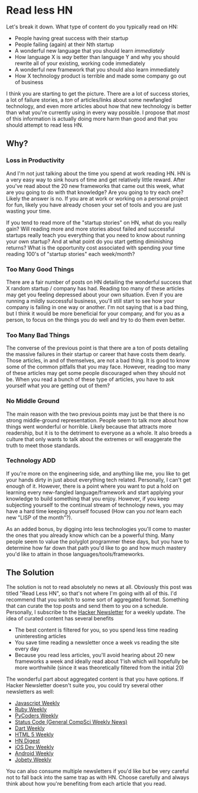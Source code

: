 # Read less HN

Let's break it down. What type of content do you typically read on HN:

+ People having great success with their startup
+ People failing (again) at their Nth startup
+ A wonderful new language that you should learn _immediately_
+ How language X is _way_ better than language Y and why you should 
  rewrite all of your existing, working code immediately
+ A wonderful new framework that you should also learn immediately
+ How X technology product is terrible and made some company go out of business

I think you are starting to get the picture. There are a lot of success stories, a lot
of failure stories, a _ton_ of articles/links about some newfangled technology, and even
more articles about how that new technology is better than what you're currently using in
every way possible. I propose that _most_ of this information is actually doing more
harm than good and that you should attempt to read less HN.

## Why?

### Loss in Productivity

And I'm not just talking about the time you spend at work reading HN. HN is a very easy
way to sink hours of time and get relatively little reward. After you've read about the
20 new frameworks that came out this week, what are you going to do with that knowledge?
Are you going to try each one? Likely the answer is no. If you are at work or working on
a personal project for fun, likely you have already chosen your set of tools and you are
just wasting your time.

If you tend to read more of the "startup stories" on HN, what do you really gain? Will reading
more and more stories about failed and successful startups really teach you everything that
you need to know about running your own startup? And at what point do you start getting
diminishing returns? What is the opportunity cost associated with spending your time reading
100's of "startup stories" each week/month?

### Too Many Good Things

There are a fair number of posts on HN detailing the wonderful success that X random startup /
company has had. Reading too many of these articles may get you feeling depressed about your
own situation. Even if you are running a mildly successful business, you'll still start
to see how your company is failing in one way or another. I'm not saying that is a bad thing,
but I think it would be more beneficial for your company, and for you as a person, to focus
on the things you do well and try to do them even better.

### Too Many Bad Things

The converse of the previous point is that there are a ton of posts detailing the massive
failures in their startup or career that have costs them dearly. Those articles, in and of
themselves, are not a bad thing. It is good to know some of the common pitfalls that you 
may face. However, reading too many of these articles may get some people discouraged when
they should not be. When you read a bunch of these type of articles, you have to ask yourself
what you are getting out of them?

### No Middle Ground

The main reason with the two previous points may just be that there is no strong middle-ground
representation. People seem to talk more about how things went wonderful or horrible.
Likely because that attracts more readership, but it is to the detriment to everyone as
a whole. It also breeds a culture that only wants to talk about the extremes or will exaggerate
the truth to meet those standards.

### Technology ADD

If you're more on the engineering side, and anything like me, you like to get your hands dirty
in just about everything tech related. Personally, I can't get enough of it. However, there is
a point where you want to put a hold on learning every new-fangled language/framework and start
applying your knowledge to build something that you enjoy. However, if you keep subjecting
yourself to the continual stream of technology news, you may have a hard time keeping yourself
focused (How can you _not_ learn each new "LISP of the month"?).

As an added bonus, by digging into less technologies you'll come to master the ones that you
already know which can be a powerful thing. Many people seem to value the polyglot programmer
these days, but you have to determine how far down that path you'd like to go and how much
mastery you'd like to attain in those languages/tools/frameworks.

## The Solution

The solution is not to read absolutely no news at all. Obviously this post was titled "Read
Less HN", so that's not where I'm going with all of this. I'd recommend that you switch to
some sort of aggregated format. Something that can curate the top posts and send them to you
on a schedule. Personally, I subscribe to the [Hacker Newsletter][1] for a weekly update. The
idea of curated content has several benefits

+ The best content is filtered for you, so you spend less time reading uninteresting articles
+ You save time reading a newsletter once a week vs reading the site every day
+ Because you read less articles, you'll avoid hearing about 20 new frameworks a week and ideally
  read about 1'ish which will hopefully be more worthwhile (since it was theoretically filtered
  from the initial 20)

The wonderful part about aggregated content is that you have options. If Hacker Newsletter doesn't
suite you, you could try several other newsletters as well:

+ [Javascript Weekly][2]
+ [Ruby Weekly][3]
+ [PyCoders Weekly][4]
+ [Status Code (General CompSci Weekly News)][5]
+ [Dart Weekly][6]
+ [HTML 5 Weekly][7]
+ [HN Digest][8]
+ [iOS Dev Weekly][9]
+ [Android Weekly][10]
+ [Jobety Weekly][11]

You can also consume multiple newsletters if you'd like but be very careful not to fall back
into the same trap as with HN. Choose carefully and always think about how you're benefiting
from each article that you read.



  [1]: http://www.hackernewsletter.com/
  [2]: http://javascriptweekly.com/
  [3]: http://rubyweekly.com/
  [4]: http://pycoders.com/
  [5]: http://statuscode.org/
  [6]: http://dartweekly.com/
  [7]: http://html5weekly.com/
  [8]: http://www.hndigest.com/
  [9]: http://iosdevweekly.com/issues
  [10]: http://androidweekly.net
  [11]: http://jobety.com/
